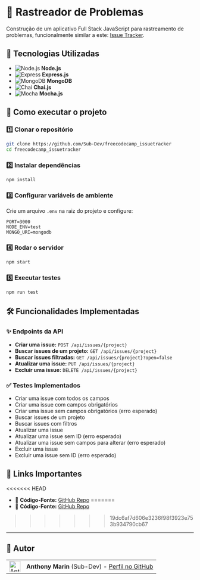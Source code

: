 # 📝 Rastreador de Problemas

Construção de um aplicativo Full Stack JavaScript para rastreamento de problemas, funcionalmente similar a este: [Issue Tracker](https://issue-tracker.freecodecamp.rocks/).

## 📌 Tecnologias Utilizadas

- ![Node.js](https://img.shields.io/badge/Node.js-339933?style=for-the-badge&logo=node.js&logoColor=white) **Node.js**
- ![Express](https://img.shields.io/badge/Express-000000?style=for-the-badge&logo=express&logoColor=white) **Express.js**
- ![MongoDB](https://img.shields.io/badge/MongoDB-47A248?style=for-the-badge&logo=mongodb&logoColor=white) **MongoDB**
- ![Chai](https://img.shields.io/badge/Chai-A30701?style=for-the-badge&logo=chai&logoColor=white) **Chai.js**
- ![Mocha](https://img.shields.io/badge/Mocha-8D6748?style=for-the-badge&logo=mocha&logoColor=white) **Mocha.js**

## 🚀 Como executar o projeto

### 1️⃣ Clonar o repositório

```bash
git clone https://github.com/Sub-Dev/freecodecamp_issuetracker
cd freecodecamp_issuetracker
```

### 2️⃣ Instalar dependências

```bash
npm install
```

### 3️⃣ Configurar variáveis de ambiente

Crie um arquivo `.env` na raiz do projeto e configure:

```
PORT=3000
NODE_ENV=test
MONGO_URI=mongodb
```

### 4️⃣ Rodar o servidor

```bash
npm start
```

### 5️⃣ Executar testes

```bash
npm run test
```

## 🛠️ Funcionalidades Implementadas

### ✨ Endpoints da API

- **Criar uma issue:** `POST /api/issues/{project}`
- **Buscar issues de um projeto:** `GET /api/issues/{project}`
- **Buscar issues filtradas:** `GET /api/issues/{project}?open=false`
- **Atualizar uma issue:** `PUT /api/issues/{project}`
- **Excluir uma issue:** `DELETE /api/issues/{project}`

### ✅ Testes Implementados

- Criar uma issue com todos os campos
- Criar uma issue com campos obrigatórios
- Criar uma issue sem campos obrigatórios (erro esperado)
- Buscar issues de um projeto
- Buscar issues com filtros
- Atualizar uma issue
- Atualizar uma issue sem ID (erro esperado)
- Atualizar uma issue sem campos para alterar (erro esperado)
- Excluir uma issue
- Excluir uma issue sem ID (erro esperado)

## 🔗 Links Importantes

<<<<<<< HEAD
- 📂 **Código-Fonte:** [GitHub Repo](https://github.com/Sub-Dev/freecodecamp_issuetracker)
=======
- 📂 **Código-Fonte:** [GitHub Repo]([https://your-git-repo.url/files](https://github.com/Sub-Dev/freecodecamp_issuetracker))
>>>>>>> 19dc6af7d606e3236f98f3923e753b934790cb67

---

## 👥 Autor

<table>
 <tr>
 <td alinhar="centro">
 <a href="https://github.com/Sub-Dev" target="_blank">
 <img src="https://avatars.githubusercontent.com/u/68450692?v=4" alt="Anthony-Marin" height="30" width="30"/>
 </a>
 </td>
 <td>
 <strong>Anthony Marin</strong> (Sub-Dev) - <a href="https://github.com/Sub-Dev">Perfil no GitHub</a>
 </td>
 </tr>
</table>
